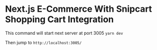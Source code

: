 # Next.js E-Commerce With Snipcart Shopping Cart Integration
This command will start next server at port 3005
```yarn dev```

Then jump to ```http://localhost:3005/```